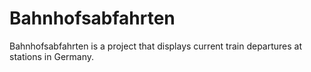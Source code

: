 # Bahnhofsabfahrten
Bahnhofsabfahrten is a project that displays current train departures at stations in Germany.
